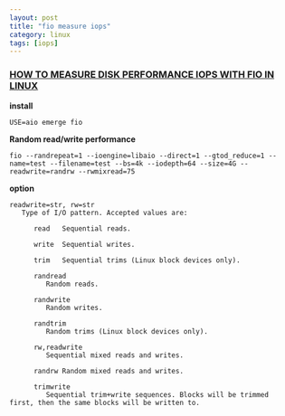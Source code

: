 ```yaml
---
layout: post
title: "fio measure iops"
category: linux
tags: [iops]
---
```


### [HOW TO MEASURE DISK PERFORMANCE IOPS WITH FIO IN LINUX](https://arstech.net/how-to-measure-disk-performance-iops-with-fio-in-linux/)

**install**

```
USE=aio emerge fio
```


**Random read/write performance**

```
fio --randrepeat=1 --ioengine=libaio --direct=1 --gtod_reduce=1 --name=test --filename=test --bs=4k --iodepth=64 --size=4G --readwrite=randrw --rwmixread=75
```

**option**

```
readwrite=str, rw=str
   Type of I/O pattern. Accepted values are:

      read   Sequential reads.

      write  Sequential writes.

      trim   Sequential trims (Linux block devices only).

      randread
	     Random reads.

      randwrite
	     Random writes.

      randtrim
	     Random trims (Linux block devices only).

      rw,readwrite
	     Sequential mixed reads and writes.

      randrw Random mixed reads and writes.

      trimwrite
	     Sequential trim+write sequences. Blocks will be trimmed first, then the same blocks will be written to.

```
